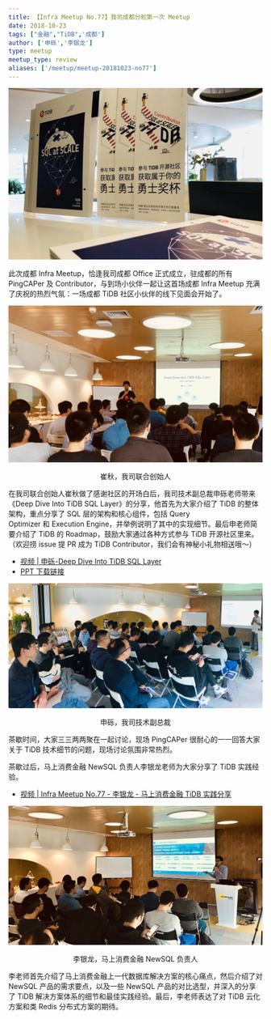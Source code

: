 ```yaml
---
title: 【Infra Meetup No.77】我司成都分舵第一次 Meetup 
date: 2018-10-23
tags: ["金融","TiDB",'成都']
author: ['申砾','李银龙']
type: meetup
meetup_type: review
aliases: ['/meetup/meetup-20181023-no77']
---
```



![](media/meetup-77-20181023/1.jpg)

此次成都 Infra Meetup，恰逢我司成都 Office 正式成立，驻成都的所有 PingCAPer 及 Contributor，与到场小伙伴一起让这首场成都 Infra Meetup 充满了庆祝的热烈气氛：一场成都 TiDB 社区小伙伴的线下见面会开始了。

![](media/meetup-77-20181023/2.jpg)

<center>崔秋，我司联合创始人</center>

在我司联合创始人崔秋做了感谢社区的开场白后，我司技术副总裁申砾老师带来《Deep Dive Into TiDB SQL Layer》的分享，他首先为大家介绍了 TiDB 的整体架构，重点分享了 SQL 层的架构和核心组件，包括 Query Optimizer 和 Execution Engine，并举例说明了其中的实现细节。最后申老师简要介绍了 TiDB 的 Roadmap，鼓励大家通过各种方式参与 TiDB 开源社区里来。（欢迎捞 issue 提 PR 成为 TiDB Contributor，我们会有神秘小礼物相送哦～）


- [视频 | 申砾-Deep Dive Into TiDB SQL Layer](https://www.bilibili.com/video/av37990086/?p=1)
- [PPT 下载链接](https://eyun.baidu.com/s/3c3MyJhI)


![](media/meetup-77-20181023/3.jpg)

<center>申砾，我司技术副总裁</center>


茶歇时间，大家三三两两聚在一起讨论，现场 PingCAPer 很耐心的一一回答大家关于 TiDB 技术细节的问题，现场讨论氛围非常热烈。

茶歇过后，马上消费金融 NewSQL 负责人李银龙老师为大家分享了 TiDB 实践经验。

- [视频 | Infra Meetup No.77 - 李银龙 - 马上消费金融 TiDB 实践分享](https://www.bilibili.com/video/av37990086/?p=2)

![](media/meetup-77-20181023/4.jpg)

<center>李银龙，马上消费金融 NewSQL 负责人</center>


李老师首先介绍了马上消费金融上一代数据库解决方案的核心痛点，然后介绍了对 NewSQL 产品的需求要点，以及一些 NewSQL 产品的对比选型，并深入的分享了 TiDB 解决方案体系的细节和最佳实践经验。最后，李老师表达了对 TiDB 云化方案和类 Redis 分布式方案的期待。
